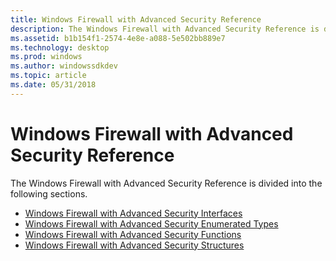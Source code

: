 ```yaml
---
title: Windows Firewall with Advanced Security Reference
description: The Windows Firewall with Advanced Security Reference is divided into the following sections.
ms.assetid: b1b154f1-2574-4e8e-a088-5e502bb889e7
ms.technology: desktop
ms.prod: windows
ms.author: windowssdkdev
ms.topic: article
ms.date: 05/31/2018
---
```


# Windows Firewall with Advanced Security Reference

The Windows Firewall with Advanced Security Reference is divided into the following sections.

-   [Windows Firewall with Advanced Security Interfaces](windows-firewall-with-advanced-security-interfaces.md)
-   [Windows Firewall with Advanced Security Enumerated Types](windows-firewall-with-advanced-security-enumerated-types.md)
-   [Windows Firewall with Advanced Security Functions](windows-firewall-with-advanced-security-functions.md)
-   [Windows Firewall with Advanced Security Structures](windows-firewall-with-advanced-security-structures.md)

 

 




